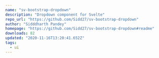 ```yaml
---
name: "sv-bootstrap-dropdown"
description: "Dropdown component for Svelte"
repo_url: "https://github.com/Sidd27/sv-bootstrap-dropdown"
author: "Sidddharth Pandey"
homepage: "https://github.com/Sidd27/sv-bootstrap-dropdown#readme"
downloads: 82
updated: "2020-11-16T13:20:41.652Z"
tags: 
  - ui
---
```

